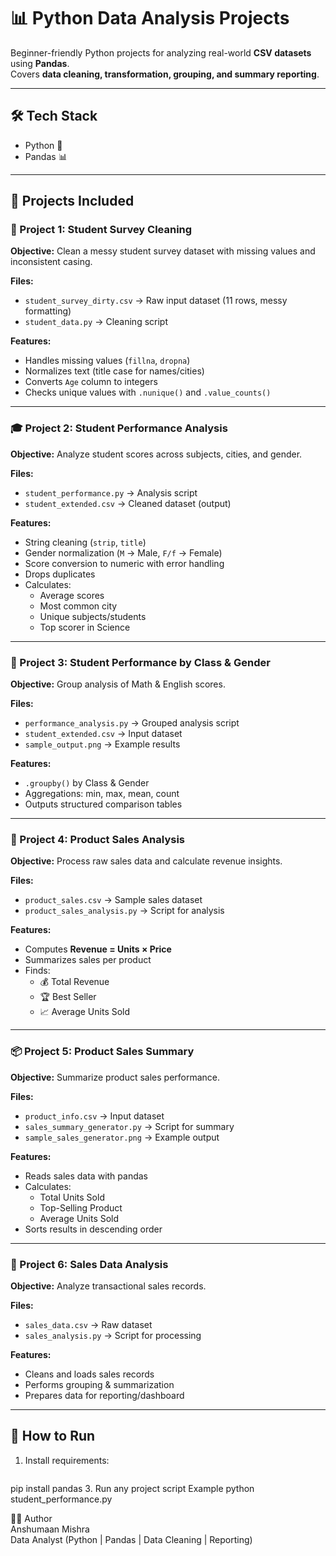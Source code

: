 # 📊 Python Data Analysis Projects  

Beginner-friendly Python projects for analyzing real-world **CSV datasets** using **Pandas**.  
Covers **data cleaning, transformation, grouping, and summary reporting**.  

---

## 🛠️ Tech Stack  
- Python 🐍  
- Pandas 📊  

---

## 📂 Projects Included  

### 🧹 Project 1: Student Survey Cleaning  
**Objective:** Clean a messy student survey dataset with missing values and inconsistent casing.  

**Files:**  
- `student_survey_dirty.csv` → Raw input dataset (11 rows, messy formatting)  
- `student_data.py` → Cleaning script  

**Features:**  
- Handles missing values (`fillna`, `dropna`)  
- Normalizes text (title case for names/cities)  
- Converts `Age` column to integers  
- Checks unique values with `.nunique()` and `.value_counts()`  

---

### 🎓 Project 2: Student Performance Analysis  
**Objective:** Analyze student scores across subjects, cities, and gender.  

**Files:**  
- `student_performance.py` → Analysis script  
- `student_extended.csv` → Cleaned dataset (output)  

**Features:**  
- String cleaning (`strip`, `title`)  
- Gender normalization (`M` → Male, `F/f` → Female)  
- Score conversion to numeric with error handling  
- Drops duplicates  
- Calculates:  
  - Average scores  
  - Most common city  
  - Unique subjects/students  
  - Top scorer in Science  

---

### 🧠 Project 3: Student Performance by Class & Gender  
**Objective:** Group analysis of Math & English scores.  

**Files:**  
- `performance_analysis.py` → Grouped analysis script  
- `student_extended.csv` → Input dataset  
- `sample_output.png` → Example results  

**Features:**  
- `.groupby()` by Class & Gender  
- Aggregations: min, max, mean, count  
- Outputs structured comparison tables  

---

### 🛒 Project 4: Product Sales Analysis  
**Objective:** Process raw sales data and calculate revenue insights.  

**Files:**  
- `product_sales.csv` → Sample sales dataset  
- `product_sales_analysis.py` → Script for analysis  

**Features:**  
- Computes **Revenue = Units × Price**  
- Summarizes sales per product  
- Finds:  
  - 💰 Total Revenue  
  - 🏆 Best Seller  
  - 📈 Average Units Sold  

---

### 📦 Project 5: Product Sales Summary  
**Objective:** Summarize product sales performance.  

**Files:**  
- `product_info.csv` → Input dataset  
- `sales_summary_generator.py` → Script for summary  
- `sample_sales_generator.png` → Example output  

**Features:**  
- Reads sales data with pandas  
- Calculates:  
  - Total Units Sold  
  - Top-Selling Product  
  - Average Units Sold  
- Sorts results in descending order  

---

### 📑 Project 6: Sales Data Analysis  
**Objective:** Analyze transactional sales records.  

**Files:**  
- `sales_data.csv` → Raw dataset  
- `sales_analysis.py` → Script for processing  

**Features:**  
- Cleans and loads sales records  
- Performs grouping & summarization  
- Prepares data for reporting/dashboard  

---

## 🚀 How to Run  

1. Install requirements:
   ```bash
pip install pandas
3. Run any project script
   Example
   python student_performance.py

👨‍💻 Author  
Anshumaan Mishra  
Data Analyst (Python | Pandas | Data Cleaning | Reporting)
